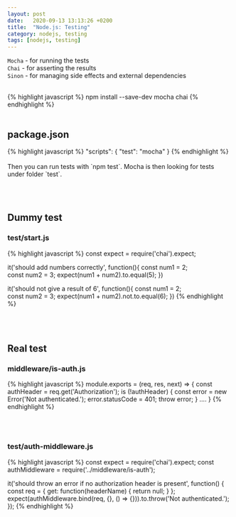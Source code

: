 ```yaml
---
layout: post
date:   2020-09-13 13:13:26 +0200
title:  "Node.js: Testing"
category: nodejs, testing
tags: [nodejs, testing]
---
```


`Mocha` - for running the tests <br />
`Chai` - for asserting the results <br />
`Sinon` - for managing side effects and external dependencies
<br /><br />

{% highlight javascript %}
npm install --save-dev mocha chai
{% endhighlight %}
<br /><br />

<h2>package.json</h2>
{% highlight javascript %}
"scripts": {
    "test": "mocha"
}
{% endhighlight %}
<br /><br />
Then you can run tests with `npm test`. Mocha is then looking for tests under folder `test`.

<br /><br />

<h2>Dummy test</h2>
<h3>test/start.js</h3>
{% highlight javascript %}
const expect = require('chai').expect;

it('should add numbers correctly', function(){
    const num1 = 2;  
    const num2 = 3;
    expect(num1 + num2).to.equal(5);
})

it('should not give a result of 6', function(){
    const num1 = 2;  
    const num2 = 3;
    expect(num1 + num2).not.to.equal(6);
})
{% endhighlight %}
<br /><br />
<br /><br />

<h2>Real test</h2>
<h3>middleware/is-auth.js</h3>
{% highlight javascript %}
module.exports = (req, res, next) => {
    const authHeader = req.get('Authorization');
    is (!authHeader) {
        const error = new Error('Not authenticated.');
        error.statusCode = 401;
        throw error;
    }
    ....
}
{% endhighlight %}

<br /><br />
<h3>test/auth-middleware.js</h3>
{% highlight javascript %}
const expect = require('chai').expect;
const authMiddleware = require('../middleware/is-auth');

it('should throw an error if no authorization header is present', function() {
    const req = {
        get: function(headerName) {
            return null;
        }
    };
    expect(authMiddleware.bind(req, {}, () => {})).to.throw('Not authenticated.');
});
{% endhighlight %}